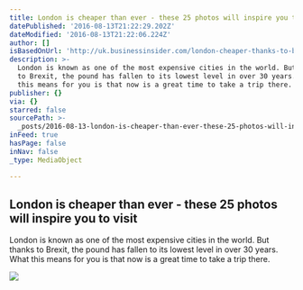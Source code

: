 ```yaml
---
title: London is cheaper than ever - these 25 photos will inspire you to visit
datePublished: '2016-08-13T21:22:29.202Z'
dateModified: '2016-08-13T21:22:06.224Z'
author: []
isBasedOnUrl: 'http://uk.businessinsider.com/london-cheaper-thanks-to-brexit-2016-8'
description: >-
  London is known as one of the most expensive cities in the world. But thanks
  to Brexit, the pound has fallen to its lowest level in over 30 years. What
  this means for you is that now is a great time to take a trip there.
publisher: {}
via: {}
starred: false
sourcePath: >-
  _posts/2016-08-13-london-is-cheaper-than-ever-these-25-photos-will-inspire-y.md
inFeed: true
hasPage: false
inNav: false
_type: MediaObject

---
```

<article style=""><h1>London is cheaper than ever - these 25 photos will inspire you to visit</h1><p>London is known as one of the most expensive cities in the world. But thanks to Brexit, the pound has fallen to its lowest level in over 30 years. What this means for you is that now is a great time to take a trip there.</p><img src="http://static5.businessinsider.com/image/57ae1922dd089544068b4b26-1508/london%20birds%20eye%20view.jpg" /></article>